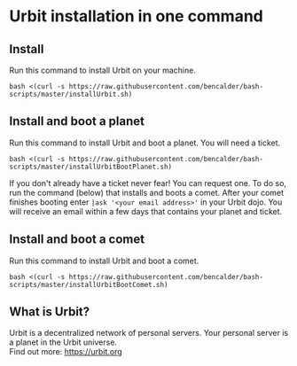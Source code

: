 # Urbit installation in one command


## Install
Run this command to install Urbit on your machine.  


`bash <(curl -s https://raw.githubusercontent.com/bencalder/bash-scripts/master/installUrbit.sh)`  


## Install and boot a planet
Run this command to install Urbit and boot a planet. You will need a ticket.  


`bash <(curl -s https://raw.githubusercontent.com/bencalder/bash-scripts/master/installUrbitBootPlanet.sh)`  


If you don't already have a ticket never fear! You can request one. To do so, run the  command (below) that installs and boots a comet. After your comet finishes booting enter `|ask '<your email address>'` in your Urbit dojo. You will receive an email within a few days that contains your planet and ticket.  


## Install and boot a comet
Run this command to install Urbit and boot a comet.  


`bash <(curl -s https://raw.githubusercontent.com/bencalder/bash-scripts/master/installUrbitBootComet.sh)`  


## What is Urbit?
Urbit is a decentralized network of personal servers. Your personal server is a planet in the Urbit universe.  
Find out more: https://urbit.org  